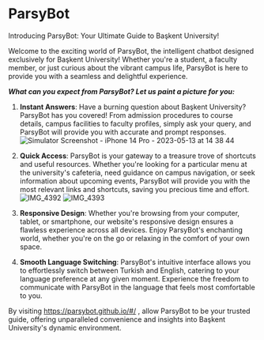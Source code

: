 # ParsyBot
Introducing ParsyBot: Your Ultimate Guide to Başkent University!

Welcome to the exciting world of ParsyBot, the intelligent chatbot designed exclusively for Başkent University! Whether you're a student, a faculty member, or just curious about the vibrant campus life, ParsyBot is here to provide you with a seamless and delightful experience.

***What can you expect from ParsyBot? Let us paint a picture for you:***
     
1. **Instant Answers**: Have a burning question about Başkent University? ParsyBot has you covered! From admission procedures to course details, campus facilities to faculty profiles, simply ask your query, and ParsyBot will provide you with accurate and prompt responses.
![Simulator Screenshot - iPhone 14 Pro - 2023-05-13 at 14 38 44](https://github.com/begumzengin/ParsyBot/assets/46397735/94d68cd5-e10f-4cc3-a29a-828857f83aa4)

2. **Quick Access**: ParsyBot is your gateway to a treasure trove of shortcuts and useful resources. Whether you're looking for a particular menu at the university's cafeteria, need guidance on campus navigation, or seek information about upcoming events, ParsyBot will provide you with the most relevant links and shortcuts, saving you precious time and effort.
![IMG_4392](https://github.com/begumzengin/ParsyBot/assets/46397735/76f9e2ec-4776-42f7-bdbb-6e68cdc4b004)
![IMG_4393](https://github.com/begumzengin/ParsyBot/assets/46397735/56ba561a-7eeb-4726-9927-dd5f34091285)

3. **Responsive Design**: Whether you're browsing from your computer, tablet, or smartphone, our website's responsive design ensures a flawless experience across all devices. Enjoy ParsyBot's enchanting world, whether you're on the go or relaxing in the comfort of your own space.

4. **Smooth Language Switching**: ParsyBot's intuitive interface allows you to effortlessly switch between Turkish and English, catering to your language preference at any given moment. Experience the freedom to communicate with ParsyBot in the language that feels most comfortable to you.

By visiting <https://parsybot.github.io/#/> , allow ParsyBot to be your trusted guide, offering unparalleled convenience and insights into Başkent University's dynamic environment.
                

